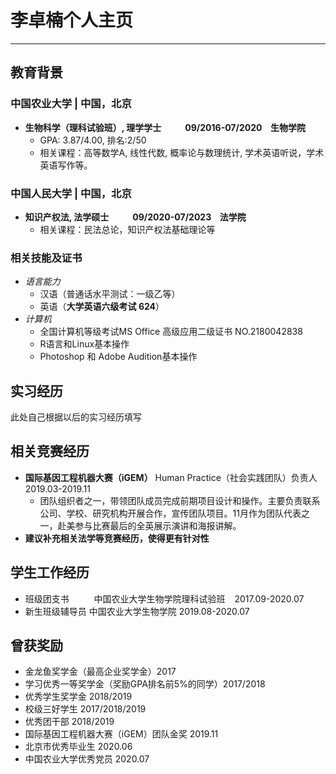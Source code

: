 # 李卓楠个人主页
---
## 教育背景
### 中国农业大学 | 中国，北京
- **生物科学（理科试验班）, 理学学士 &emsp; &emsp; 09/2016-07/2020 &ensp; 生物学院**
  - GPA: 3.87/4.00, 排名:2/50
  - 相关课程：高等数学A, 线性代数, 概率论与数理统计, 学术英语听说，学术英语写作等。

### 中国人民大学 | 中国，北京
- **知识产权法, 法学硕士 &emsp; &emsp; 09/2020-07/2023 &ensp; 法学院**
  - 相关课程：民法总论，知识产权法基础理论等

### 相关技能及证书
- *语言能力*
  - 汉语（普通话水平测试：一级乙等）
  - 英语（**大学英语六级考试 624**）
- *计算机*
  - 全国计算机等级考试MS Office 高级应用二级证书 NO.2180042838 
  - R语言和Linux基本操作
  - Photoshop 和 Adobe Audition基本操作

## 实习经历
此处自己根据以后的实习经历填写

## 相关竞赛经历
- **国际基因工程机器大赛（iGEM）**  Human Practice（社会实践团队）负责人 2019.03-2019.11
  - 团队组织者之一，带领团队成员完成前期项目设计和操作。主要负责联系公司、学校、研究机构开展合作，宣传团队项目。11月作为团队代表之一，赴美参与比赛最后的全英展示演讲和海报讲解。
- **建议补充相关法学等竞赛经历，使得更有针对性**

## 学生工作经历
- 班级团支书 &emsp; &emsp; 中国农业大学生物学院理科试验班 &ensp; 2017.09-2020.07
- 新生班级辅导员  中国农业大学生物学院 2019.08-2020.07

## 曾获奖励
- 金龙鱼奖学金（最高企业奖学金）2017
- 学习优秀一等奖学金（奖励GPA排名前5%的同学）2017/2018
- 优秀学生奖学金 2018/2019
- 校级三好学生 2017/2018/2019
- 优秀团干部 2018/2019
- 国际基因工程机器大赛（iGEM）团队金奖 2019.11
- 北京市优秀毕业生 2020.06
- 中国农业大学优秀党员 2020.07
